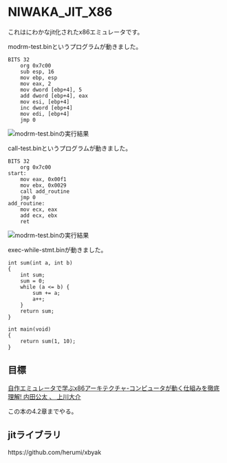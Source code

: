 # NIWAKA_JIT_X86
これはにわかなjit化されたx86エミュレータです。

modrm-test.binというプログラムが動きました。

```
BITS 32
    org 0x7c00
    sub esp, 16
    mov ebp, esp
    mov eax, 2
    mov dword [ebp+4], 5
    add dword [ebp+4], eax
    mov esi, [ebp+4]
    inc dword [ebp+4]
    mov edi, [ebp+4]
    jmp 0

```

![modrm-test.binの実行結果](https://github.com/NiwakaDev/NIWAKA_JIT_X86/blob/main/images/%E3%82%B9%E3%82%AF%E3%83%AA%E3%83%BC%E3%83%B3%E3%82%B7%E3%83%A7%E3%83%83%E3%83%88%202021-12-16%208.37.02.png)

call-test.binというプログラムが動きました。

```
BITS 32
    org 0x7c00
start:
    mov eax, 0x00f1
    mov ebx, 0x0029
    call add_routine
    jmp 0
add_routine:
    mov ecx, eax
    add ecx, ebx
    ret

```

![modrm-test.binの実行結果](https://github.com/NiwakaDev/NIWAKA_JIT_X86/blob/main/images/call_test.png)

exec-while-stmt.binが動きました。

```
int sum(int a, int b)
{
    int sum;
    sum = 0;
    while (a <= b) {
        sum += a;
        a++;
    }
    return sum;
}

int main(void)
{
    return sum(1, 10);
}

```

<h2>目標</h2>
 <a href="https://www.amazon.co.jp/%E8%87%AA%E4%BD%9C%E3%82%A8%E3%83%9F%E3%83%A5%E3%83%AC%E3%83%BC%E3%82%BF%E3%81%A7%E5%AD%A6%E3%81%B6x86%E3%82%A2%E3%83%BC%E3%82%AD%E3%83%86%E3%82%AF%E3%83%81%E3%83%A3-%E3%82%B3%E3%83%B3%E3%83%94%E3%83%A5%E3%83%BC%E3%82%BF%E3%81%8C%E5%8B%95%E3%81%8F%E4%BB%95%E7%B5%84%E3%81%BF%E3%82%92%E5%BE%B9%E5%BA%95%E7%90%86%E8%A7%A3-%E5%86%85%E7%94%B0%E5%85%AC%E5%A4%AA/dp/4839954747/ref=sr_1_1?__mk_ja_JP=%E3%82%AB%E3%82%BF%E3%82%AB%E3%83%8A&keywords=%E8%87%AA%E4%BD%9C%E3%82%A8%E3%83%9F%E3%83%A5%E3%83%AC%E3%83%BC%E3%82%BF&qid=1638354148&s=books&sr=1-1">自作エミュレータで学ぶx86アーキテクチャ-コンピュータが動く仕組みを徹底理解! 
 内田公太 、 上川大介</a>
 
 この本の4.2章までやる。
 
 <h2>jitライブラリ</h2>
 https://github.com/herumi/xbyak